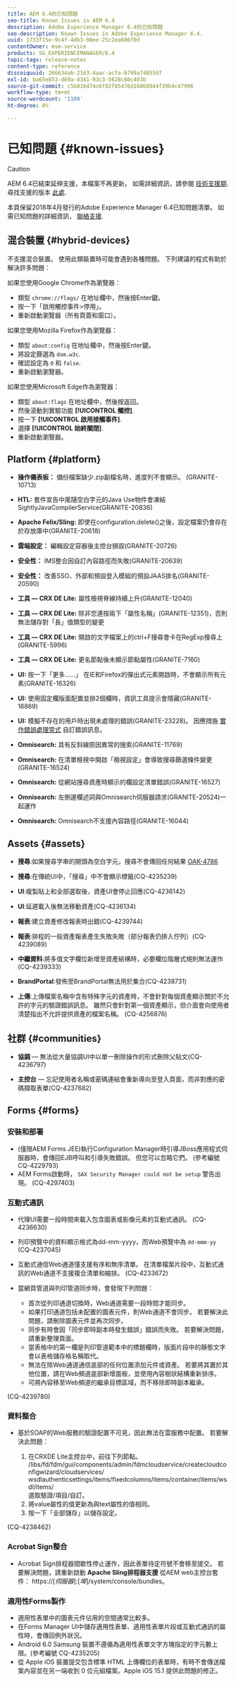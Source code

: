 ```yaml
---
title: AEM 6.4的已知問題
seo-title: Known Issues in AEM 6.4
description: Adobe Experience Manager 6.4的已知問題
seo-description: Known Issues in Adobe Experience Manager 6.4.
uuid: 1733f15e-9c4f-4db3-98ee-25c2ea606f0d
contentOwner: msm-service
products: SG_EXPERIENCEMANAGER/6.4
topic-tags: release-notes
content-type: reference
discoiquuid: 266634ab-21d3-4aac-acfa-b799a7485507
exl-id: ba65e853-d69a-4341-93c3-5628c60c403b
source-git-commit: c5b816d74c6f02f85476d16868844f39b4c47996
workflow-type: tm+mt
source-wordcount: '1109'
ht-degree: 8%

---
```


# 已知問題 {#known-issues}

>[!CAUTION]
>
>AEM 6.4已結束延伸支援，本檔案不再更新。 如需詳細資訊，請參閱 [技術支援期](https://helpx.adobe.com//tw/support/programs/eol-matrix.html). 尋找支援的版本 [此處](https://experienceleague.adobe.com/docs/).

本頁保留2018年4月發行的Adobe Experience Manager 6.4已知問題清單。 如需已知問題的詳細資訊， [聯絡支援](https://helpx.adobe.com/tw/support/experience-manager.html).

## 混合裝置 {#hybrid-devices}

不支援混合裝置。 使用此類裝置時可能會遇到各種問題。 下列建議的程式有助於解決許多問題：

如果您使用Google Chrome作為瀏覽器：

* 類型 `chrome://flags/` 在地址欄中，然後按Enter鍵。
* 按一下「啟用觸控事件>停用」。
* 重新啟動瀏覽器（所有頁簽和窗口）。

如果您使用Mozilla Firefox作為瀏覽器：

* 類型 `about:config` 在地址欄中，然後按Enter鍵。
* 將設定篩選為 `dom.w3c`.
* 確認設定為 `0` 和 `false`.
* 重新啟動瀏覽器。

如果您使用Microsoft Edge作為瀏覽器：

* 類型 `about:flags` 在地址欄中，然後按返回。
* 然後滾動到實驗功能 **[!UICONTROL 觸控]**.
* 按一下 **[!UICONTROL 啟用接觸事件]**.
* 選擇 **[!UICONTROL 始終關閉]**.
* 重新啟動瀏覽器。

## Platform {#platform}

* **操作儀表板：** 備份檔案缺少.zip副檔名時，進度列不會顯示。 (GRANITE-10713)
* **HTL:** 套件宣告中尾隨空白字元的Java Use物件會凍結SightlyJavaCompilerService(GRANITE-20836)
* **Apache Felix/Sling:** 即使在configuration.delete()之後，設定檔案仍會存在於存放庫中(GRANITE-20618)
* **雲端設定：** 編輯設定容器後主控台損毀(GRANITE-20726)
* **安全性：** IMS整合因自訂內容路徑而失敗(GRANITE-20639)
* **安全性：** 改善SSO、外部和預設登入模組的預設JAAS排名(GRANITE-20590)
* **工具 — CRX DE Lite:** 屬性檢視脊線持續上升(GRANITE-12040)
* **工具 — CRX DE Lite:** 除非您連按兩下「屬性名稱」(GRANITE-12351)，否則無法儲存對「長」值類型的變更

* **工具 — CRX DE Lite:** 開啟的文字檔案上的ctrl+F搜尋會卡在RegExp搜尋上(GRANITE-5996)

* **工具 — CRX DE Lite:** 更名節點後未顯示節點屬性(GRANITE-7160)
* **UI:** 按一下「更多……」 在IE和Firefox的彈出式元素開啟時，不會顯示所有元素(GRANITE-16326)
* **UI:** 使用固定欄版面配置並排2個欄時，資訊工具提示會隱藏(GRANITE-16869)
* **UI:** 模擬不存在的用戶時出現未處理的錯誤(GRANITE-23228)。 因應措施 [實作錯誤處理常式](/help/sites-developing/customizing-errorhandler-pages.md) 自訂錯誤訊息。

* **Omnisearch:** 具有反斜線原因異常的搜索(GRANITE-11769)
* **Omnisearch:** 在清單檢視中開啟「檢視設定」會導致搜尋篩選條件變更(GRANITE-16524)
* **Omnisearch:** 從網站搜尋資產時顯示的欄設定清單錯誤(GRANITE-16527)

* **Omnisearch:** 左側邊欄述詞與Omnisearch伺服器請求(GRANITE-20524)一起運作
* **Omnisearch:** Omnisearch不支援內容路徑(GRANITE-16044)

## Assets {#assets}

* **搜尋**:如果搜尋字串的開頭為空白字元，搜尋不會傳回任何結果 [OAK-4786](https://issues.apache.org/jira/browse/OAK-4786)

* **搜尋**:在傳統UI中，「搜尋」中不會顯示標籤(CQ-4235239)

* **UI**:複製貼上和全部選取後，資產UI會停止回應(CQ-4236142)

* **UI**:延遲載入後無法移動資產(CQ-4236134)

* **報表**:建立資產修改報表時出錯(CQ-4239744)

* **報表**:排程的一般資產報表產生失敗失敗（部分報表仍排入佇列）(CQ-4239089)

* **中繼資料**:將多值文字欄位新增至資產結構時，必要欄位階層式規則無法運作(CQ-4239333)

* **BrandPortal**:發佈至BrandPortal無法用於集合(CQ-4238731)

* **上傳**:上傳檔案名稱中含有特殊字元的資產時，不會針對每個資產顯示關於不允許的字元的驗證錯誤訊息。 雖然只會針對第一個資產顯示，但介面會向使用者清楚指出不允許提供資產的檔案名稱。 (CQ-4256876)

## 社群 {#communities}

* **協調**  — 無法從大量協調UI中以單一刪除操作的形式刪除父貼文(CQ-4236797)

* **主控台**  — 忘記使用者名稱或密碼連結會重新導向至登入頁面，而非對應的密碼擷取表單(CQ-4237682)

## Forms {#forms}

### 安裝和部署

* (僅限AEM Forms JEE)執行Configuration Manager時引導JBoss應用程式伺服器時，會傳回EJB呼叫和引導失敗錯誤。 但您可以忽略它們。 (參考編號 CQ-4229793)
* AEM Forms啟動時， `SAX Security Manager could not be setup` 警告出現。 (CQ-4297403)

### 互動式通訊

* 代理UI需要一段時間來載入包含圖表或影像元素的互動式通訊。 (CQ-4236630)
* 列印預覽中的資料顯示格式為dd-mm-yyyy，而Web預覽中為 `dd-mmm-yy` (CQ-4237045)
* 互動式通信Web通道僅支援有序和無序清單。 在清單檔案片段中，互動式通訊的Web通道不支援複合清單和縮排。 (CQ-4233672)
* 當網頁管道與列印管道同步時，會發現下列問題：

   * 首次從列印通道切換時，Web通道需要一段時間才能同步。
   * 如果打印通道包括未配置的圖表元件，則Web通道不會同步。 若要解決此問題，請刪除圖表元件並再次同步。
   * 同步有時會因「同步即時副本時發生錯誤」錯誤而失敗。 若要解決問題，請重新整理頁面。
   * 當表格中的第一欄是列印管道範本中的標題欄時，版面片段中的靜態文字會以表格儲存格名稱取代。
   * 無法在除Web通道通信底部的任何位置添加元件或資產。 若要將其置於其他位置，請在Web頻道底部新增面板，並使用內容樹狀結構重新排序。
   * 可將內容移至Web頻道的繼承目標區域，而不移除即時副本繼承。

(CQ-4239780)

### 資料整合

* 基於SOAP的Web服務的驗證配置不可見，因此無法在雲服務中配置。 若要解決此問題：

   1. 在CRXDE Lite主控台中，前往下列節點。\
      /libs/fd/fdm/gui/components/admin/fdmcloudservice/createcloudconfigwizard/cloudservices/\
      wsdlauthenticsettings/items/fixedcolumns/items/container/items/wsdl/items/\
      選取驗證/項目/自訂。
   1. 將value屬性的值更新為與text屬性的值相同。
   1. 按一下「全部儲存」以儲存設定。

(CQ-4238462)

### Acrobat Sign整合

* Acrobat Sign排程器間歇性停止運作，因此表單待定符號不會移至提交。 若要解決問題，請重新啟動 **Apache Sling排程器支援** 從AEM web主控台套件： https://[*伺服器*]:[*埠*]/system/console/bundles。

### 適用性Forms製作

* 適用性表單中的圖表元件佔用的空間通常比較多。
* 在Forms Manager UI中儲存適用性表單、適用性表單片段或互動式通訊的屬性時，會傳回例外狀況。
* Android 6.0 Samsung 裝置不遵循為適用性表單文字方塊指定的字元數上限。(參考編號 CQ-4235205)
* 從 Apple iOS 裝置提交包含標準 HTML 上傳欄位的表單時，有時不會傳送檔案內容並在另一端收到 0 位元組檔案。Apple iOS 15.1 提供此問題的修正。

